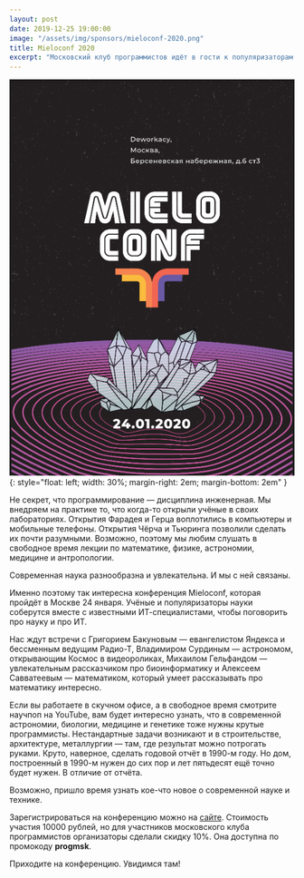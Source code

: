 ```yaml
---
layout: post
date: 2019-12-25 19:00:00
image: "/assets/img/sponsors/mieloconf-2020.png"
title: Mieloconf 2020
excerpt: "Московский клуб программистов идёт в гости к популяризаторам науки."
---
```


![Mieloconf 2020](/assets/img/sponsors/mieloconf-2020.png){: style="float: left; width: 30%; margin-right: 2em; margin-bottom: 2em" }

Не секрет, что программирование — дисциплина инженерная. Мы внедряем на практике то, что когда-то открыли учёные в своих лабораториях. Открытия Фарадея и Герца воплотились в компьютеры и мобильные телефоны. Открытия Чёрча и Тьюринга позволили сделать их почти разумными. Возможно, поэтому мы любим слушать в свободное время лекции по математике, физике, астрономии, медицине и антропологии.

Современная наука разнообразна и увлекательна. И мы с ней связаны.

Именно поэтому так интересна конференция Mieloconf, которая пройдёт в Москве 24 января. Учёные и популяризаторы науки соберутся вместе с известными ИТ-специалистами, чтобы поговорить про науку и про ИТ.

Нас ждут встречи с Григорием Бакуновым — евангелистом Яндекса и бессменным ведущим Радио-Т, Владимиром Сурдиным — астрономом, открывающим Космос в видеороликах, Михаилом Гельфандом — увлекательным рассказчиком про биоинформатику и Алексеем Савватеевым — математиком, который умеет рассказывать про математику интересно.

Если вы работаете в скучном офисе, а в свободное время смотрите научпоп на YouTube, вам будет интересно узнать, что в современной астрономии, биологии, медицине и генетике тоже нужны крутые программисты. Нестандартные задачи возникают и в строительстве, архитектуре, металлургии — там, где результат можно потрогать руками. Круто, наверное, сделать годовой отчёт в 1990-м году. Но дом, построенный в 1990-м нужен до сих пор и лет пятьдесят ещё точно будет нужен. В отличие от отчёта.

Возможно, пришло время узнать кое-что новое о современной науке и технике.

Зарегистрироваться на конференцию можно на [сайте](http://mieloconf.ru/?utm_source=progmsk&utm_medium=info&utm_campaign=mieloconf-2019). Стоимость участия 10000 рублей, но для участников московского клуба программистов организаторы сделали скидку 10%. Она доступна по промокоду **progmsk**.

Приходите на конференцию. Увидимся там!